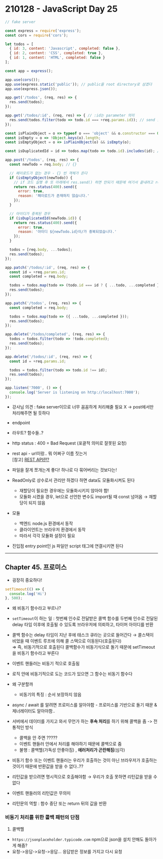 # 210128 - JavaScript Day 25

```jsx
// fake server

const express = require('express');
const cors = require('cors');

let todos = [
  { id: 3, content: 'Javascript', completed: false },
  { id: 2, content: 'CSS', completed: true },
  { id: 1, content: 'HTML', completed: false }
];

const app = express();

app.use(cors());
app.use(express.static('public')); // public을 root directory로 삼겠다
app.use(express.json());

app.get('/todos', (req, res) => {
  res.send(todos);
});

app.get('/todos/:id', (req, res) => { // :id는 parameter 의미
  res.send(todos.filter(todo => todo.id === +req.params.id)); // send 함수가 stringify 해줌
});

const isPlainObject = o => typeof o === 'object' && o.constructor === Object;
const isEmpty = o => !Object.keys(o).length;
const isEmptyObject = o => isPlainObject(o) && isEmpty(o);

const isDuplicatedId = id => todos.map(todo => todo.id).includes(id); // 비순수.. test가 어려워짐

app.post('/todos', (req, res) => {
  const newTodo = req.body; // {}

  // 페이로드가 없는 경우 - {} 빈 객체가 온다 
  if (isEmptyObject(newTodo)) {
    // if 코드 실행 후 또 아래에서 res.send() 하면 안되기 때문에 여기서 끝내려고 return 처리
    return res.status(400).send({
      error: true,
      reason: '페이로드가 존재하지 않습니다.'
    });
  }

  // 아이디가 중복된 경우
  if (isDuplicatedId(newTodo.id)) {
    return res.status(400).send({
      error: true,
      reason: '아이디 ${newTodo.id}이/가 중복되었습니다.'
    });
  }

  todos = [req.body, ...todos];
  res.send(todos);
});

app.patch('/todos/:id', (req, res) => {
  const id = +req.params.id;
  const completed = req.body;

  todos = todos.map(todo => (todo.id === id ? { ...todo, ...completed } : todo));
  res.send(todos);
});

app.patch('/todos', (req, res) => {
  const completed = req.body;

  todos = todos.map(todo => ({ ...todo, ...completed }));
  res.send(todos);
});

app.delete('/todos/completed', (req, res) => {
  todos = todos.filter(todo => !todo.completed);
  res.send(todos);
});

app.delete('/todos/:id', (req, res) => {
  const id = +req.params.id;

  todos = todos.filter(todo => todo.id !== id);
  res.send(todos);
});

app.listen('7000', () => {
  console.log('Server is listening on http://localhost:7000');
});
```

- 강사님 의견 : fake server이므로 너무 꼼꼼하게 처리해줄 필요 X &#8594; post에서만 처리해주면 될 듯하다

- endpoint 
- 라우트? 함수들..?
- http status : 400 = Bad Request (포괄적 의미로 잘못된 요청)
- rest api - url이랑.. 뭐 어쩌구 이름 짓는거  
  [참고] [REST API란?](https://mungto.tistory.com/298)

- 파일을 잘게 쪼개는게 좋다! 하나로 다 묶어버리는 것보다는!
- ReadOnly로 상수로서 관리만 하겠다 하면 data도 모듈화시켜도 된다
  - 재할당이 필요한 경우에는 모듈화시키지 않아야 함!
  - 모듈화 시켰을 경우, let으로 선언한 변수도 import될 때 const 넘어옴 &#8594; 재할당이 되지 않음

- 모듈
  - 백엔드 node.js 환경에서 동작
  - 클라이언트는 브라우저 환경에서 동작
  - 따라서 각각 모듈화 설정이 필요 

- 진입점 entry point인 js 파일만 script 태그에 연결시키면 된다 

---

## Chapter 45. 프로미스

- 굉장히 중요하다!

```jsx
setTimeout(() => {
  console.log('Hi')
}, 500);
```

- 왜 비동기 함수라고 부르나?
- `setTimeout`이 하는 일 : 첫번째 인수로 전달받은 콜백 함수를 두번째 인수로 전달된 delay 타임 이후에 호출될 수 있도록 브라우저에 의뢰하고, 타이머 아이디를 반환
- 콜백 함수는 delay 타임이 지난 후에 태스크 큐라는 곳으로 들어간다 &#8594; 콜스택이 비었을 때 이벤트 루프에 의해 콜 스택으로 이동된다(호출된다)  
  ⇒ 즉, 비동기적으로 호출된다 콜백함수가 비동기식으로 돌기 때문에 setTimeout을 비동기 함수라고 부른다 

- 이벤트 핸들러는 비동기 적으로 호출됨

- 로직 안에 비동기적으로 도는 코드가 있으면 그 함수는 비동기 함수다

- 왜 구분할까 
  - 비동기의 특징 : 순서 보장하지 않음 

- async / await 를 알려면 프로미스를 알아야함 - 프로미스를 기반으로 돌기 때문 & 제너레이터도 알아야함.. 

- 서버에서 데이터를 가지고 와서 무언가 하는 **후속 처리**를 하기 위해 콜백을 줌 -> 전통적인 방식
  - 콜백을 안 주면 ????? 
  - 이벤트 핸들러 안에서 처리를 해야하기 때문에 콜백으로 줌
  - 불행 : 콜백헬(가독성 안좋아짐) , **에러처리가 곤란해짐**(심각)

- 비동기 함수 또는 이벤트 핸들러는 우리가 호출하는 것이 아닌 브라우저가 호출하는 것이기 때문에 반환값을 받을 수 없다..??
- 리턴값을 받으려면 명시적으로 호출해야함 &#8594; 우리가 호출 못하면 리턴값을 받을 수 없다 
- 이벤트 핸들러의 리턴값은 무의미
- 리턴문의 역할 : 함수 중단 또는 return 뒤의 값을 반환

### 비동기 처리를 위한 콜백 패턴의 단점
1. 콜백헬
  - `https://jsonplaceholder.typicode.com` npm으로 json을 설치 안해도 돌아가게 해줌?
  - 요청->응답->요청->응답... 응답받은 정보를 가지고 다시 요청





